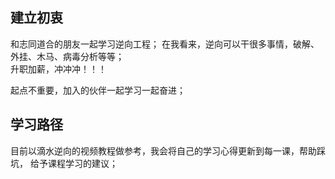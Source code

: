 ## 建立初衷
和志同道合的朋友一起学习逆向工程；
在我看来，逆向可以干很多事情，破解、外挂、木马、病毒分析等等；  
升职加薪，冲冲冲！！！

起点不重要，加入的伙伴一起学习一起奋进；

## 学习路径
目前以滴水逆向的视频教程做参考，我会将自己的学习心得更新到每一课，帮助踩坑，
给予课程学习的建议；
